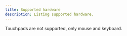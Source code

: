 ```yaml
---
title: Supported hardware
description: Listing supported hardware.
---
```

Touchpads are not supported, only mouse and keyboard. 

